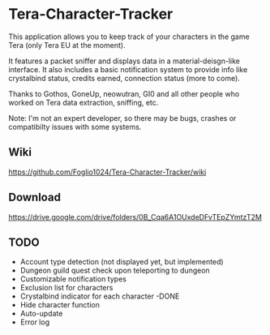 # Tera-Character-Tracker
This application allows you to keep track of your characters in the game Tera (only Tera EU at the moment).  

It features a packet sniffer and displays data in a material-deisgn-like interface. It also includes a basic notification system to provide info like crystalbind status, credits earned, connection status (more to come).  

Thanks to Gothos, GoneUp, neowutran, GI0 and all other people who worked on Tera data extraction, sniffing, etc.  

Note: I'm not an expert developer, so there may be bugs, crashes or compatibilty issues with some systems.

## **Wiki**
https://github.com/Foglio1024/Tera-Character-Tracker/wiki

## **Download**
https://drive.google.com/drive/folders/0B_Cqa6A1OUxdeDFvTEpZYmtzT2M

## TODO
* Account type detection (not displayed yet, but implemented)
* Dungeon guild quest check upon teleporting to dungeon
* Customizable notification types
* Exclusion list for characters
* Crystalbind indicator for each character -DONE
* Hide character function
* Auto-update
* Error log
